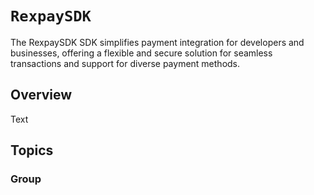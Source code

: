 # ``RexpaySDK``

The RexpaySDK SDK simplifies payment integration for developers and businesses, offering a flexible and secure solution for seamless transactions and support for diverse payment methods.

## Overview

<!--@START_MENU_TOKEN@-->Text<!--@END_MENU_TOKEN@-->

## Topics

### <!--@START_MENU_TOKEN@-->Group<!--@END_MENU_TOKEN@-->
